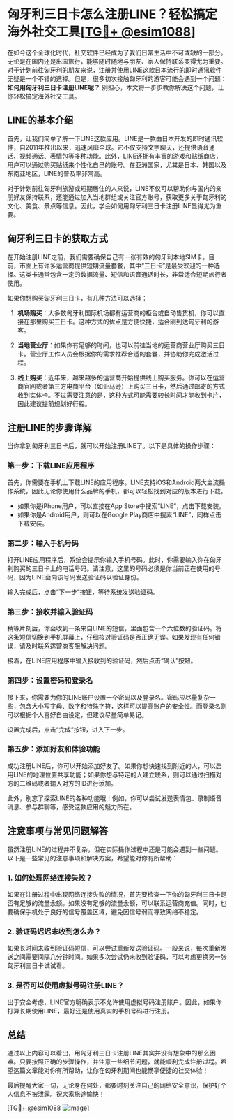 # 匈牙利三日卡怎么注册LINE？轻松搞定海外社交工具[[TG💪+ @esim1088](https://t.me/s/esim1088)]

在如今这个全球化时代，社交软件已经成为了我们日常生活中不可或缺的一部分。无论是在国内还是出国旅行，能够随时随地与朋友、家人保持联系变得尤为重要。对于计划前往匈牙利的朋友来说，注册并使用LINE这款日本流行的即时通讯软件无疑是一个不错的选择。但是，很多初次接触匈牙利的游客可能会遇到一个问题：**如何用匈牙利三日卡注册LINE呢？** 别担心，本文将一步步教你解决这个问题，让你轻松搞定海外社交工具。

## LINE的基本介绍

首先，让我们简单了解一下LINE这款应用。LINE是一款由日本开发的即时通讯软件，自2011年推出以来，迅速风靡全球。它不仅支持文字聊天，还提供语音通话、视频通话、表情包等多种功能。此外，LINE还拥有丰富的游戏和贴纸商店，用户可以通过购买贴纸来个性化自己的账号。在亚洲国家，尤其是日本、韩国以及东南亚地区，LINE的普及率非常高。

对于计划前往匈牙利旅游或短期居住的人来说，LINE不仅可以帮助你与国内的亲朋好友保持联系，还能通过加入当地群组或关注官方账号，获取更多关于匈牙利的文化、美食、景点等信息。因此，学会如何用匈牙利三日卡注册LINE显得尤为重要。

## 匈牙利三日卡的获取方式

在开始注册LINE之前，我们需要确保自己有一张有效的匈牙利本地SIM卡。目前，市面上有许多运营商提供短期流量套餐，其中“三日卡”是最受欢迎的一种选择。这类卡通常包含一定的数据流量、短信和语音通话时长，非常适合短期旅行者使用。

如果你想购买匈牙利三日卡，有几种方法可以选择：

1. **机场购买**：大多数匈牙利国际机场都有运营商的柜台或自动售货机，你可以直接在那里购买三日卡。这种方式的优点是方便快捷，适合刚到达匈牙利的游客。
   
2. **当地营业厅**：如果你有足够的时间，也可以前往当地的运营商营业厅购买三日卡。营业厅工作人员会根据你的需求推荐合适的套餐，并协助你完成激活过程。

3. **线上购买**：近年来，越来越多的运营商开始提供线上购买服务。你可以在运营商官网或者第三方电商平台（如亚马逊）上购买三日卡，然后通过邮寄的方式收到实体卡。不过需要注意的是，这种方式可能需要较长时间才能收到卡片，因此建议提前规划好行程。

## 注册LINE的步骤详解

当你拿到匈牙利三日卡后，就可以开始注册LINE了。以下是具体的操作步骤：

### 第一步：下载LINE应用程序

首先，你需要在手机上下载LINE的应用程序。LINE支持iOS和Android两大主流操作系统，因此无论你使用什么品牌的手机，都可以轻松找到对应的版本进行下载。

- 如果你是iPhone用户，可以直接在App Store中搜索“LINE”，点击下载安装。
- 如果你是Android用户，则可以在Google Play商店中搜索“LINE”，同样点击下载安装。

### 第二步：输入手机号码

打开LINE应用程序后，系统会提示你输入手机号码。此时，你需要输入你在匈牙利购买的三日卡上的电话号码。请注意，这里的号码必须是你当前正在使用的号码，因为LINE会向该号码发送验证码以验证身份。

输入完成后，点击“下一步”按钮，等待系统发送验证码。

### 第三步：接收并输入验证码

稍等片刻后，你会收到一条来自LINE的短信，里面包含一个六位数的验证码。将这条短信切换到手机屏幕上，仔细核对验证码是否正确无误。如果发现有任何错误，请及时联系运营商客服解决问题。

接着，在LINE应用程序中输入接收到的验证码，然后点击“确认”按钮。

### 第四步：设置密码和登录名

接下来，你需要为你的LINE账户设置一个密码以及登录名。密码应尽量复杂一些，包含大小写字母、数字和特殊字符，这样可以提高账户的安全性。而登录名则可以根据个人喜好自由设定，但建议尽量简单易记。

设置完成后，点击“完成”按钮，进入下一步。

### 第五步：添加好友和体验功能

成功注册LINE后，你可以开始添加好友了。如果你想快速找到附近的人，可以启用LINE的地理位置共享功能；如果你想与特定的人建立联系，则可以通过扫描对方的二维码或者输入对方的ID进行添加。

此外，别忘了探索LINE的各种功能哦！例如，你可以尝试发送表情包、录制语音消息、参与群聊等，感受这款应用的魅力所在。

## 注意事项与常见问题解答

虽然注册LINE的过程并不复杂，但在实际操作过程中还是可能会遇到一些问题。以下是一些常见的注意事项和解决方案，希望能对你有所帮助：

### 1. 如何处理网络连接失败？

如果在注册过程中出现网络连接失败的情况，首先要检查一下你的匈牙利三日卡是否有足够的流量余额。如果没有足够的流量余额，可以联系运营商充值。同时，也要确保手机处于良好的信号覆盖区域，避免因信号弱而导致网络不稳定。

### 2. 验证码迟迟未收到怎么办？

如果长时间未收到验证码短信，可以尝试重新发送验证码。一般来说，每次重新发送之间需要间隔几分钟时间。如果多次尝试仍未收到验证码，可以考虑更换另一张匈牙利三日卡试试看。

### 3. 是否可以使用虚拟号码注册LINE？

出于安全考虑，LINE官方明确表示不允许使用虚拟号码注册账户。因此，如果你打算长期使用LINE，最好还是使用真实的手机号码进行注册。

## 总结

通过以上内容可以看出，用匈牙利三日卡注册LINE其实并没有想象中的那么困难。只要按照正确的步骤操作，并注意一些细节问题，就能顺利完成注册过程。希望这篇文章能对你有所帮助，让你在匈牙利期间也能畅享便捷的社交体验！

最后提醒大家一句，无论身在何处，都要时刻关注自己的网络安全意识，保护好个人信息不被泄露。祝大家旅途愉快！

[[TG💪+ @esim1088](https://t.me/s/esim1088) ![Image](https://i.postimg.cc/4NQfJmqS/Snipaste-2025-05-13-00-14-12.png)]